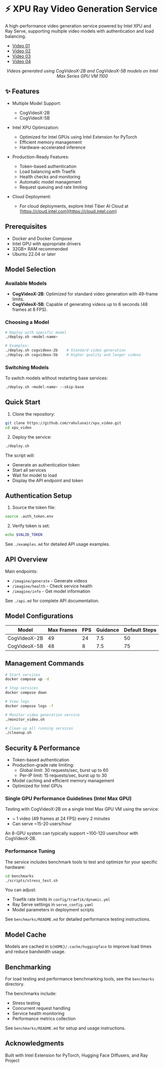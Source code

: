 # ⚡ XPU Ray Video Generation Service

A high-performance video generation service powered by Intel XPU and Ray Serve, supporting multiple video models with authentication and load balancing.

- [Video 01](generated_videos/01.mp4)
- [Video 02](generated_videos/02.mp4)
- [Video 03](generated_videos/03.mp4)
- [Video 04](generated_videos/04.mp4)

<div align="center">
  <p><i>Videos generated using CogVideoX-2B and CogVideoX-5B models on Intel Max Series GPU VM 1100</i></p>
</div>

## ✨ Features

- Multiple Model Support:
  - CogVideoX-2B
  - CogVideoX-5B

- Intel XPU Optimization:
  - Optimized for Intel GPUs using Intel Extension for PyTorch
  - Efficient memory management
  - Hardware-accelerated inference

- Production-Ready Features:
  - Token-based authentication
  - Load balancing with Traefik
  - Health checks and monitoring
  - Automatic model management
  - Request queuing and rate limiting

- Cloud Deployment:
  - For cloud deployments, explore Intel Tiber AI Cloud at [https://cloud.intel.com](https://cloud.intel.com)

## Prerequisites

- Docker and Docker Compose
- Intel GPU with appropriate drivers
- 32GB+ RAM recommended
- Ubuntu 22.04 or later

## Model Selection

### Available Models
- **CogVideoX-2B**: Optimized for standard video generation with 49-frame limits.
- **CogVideoX-5B**: Capable of generating videos up to 6 seconds (48 frames at 8 FPS).

### Choosing a Model
```bash
# Deploy with specific model
./deploy.sh <model-name>

# Examples:
./deploy.sh cogvideox-2b    # Standard video generation
./deploy.sh cogvideox-5b    # Higher quality and longer videos
```

### Switching Models
To switch models without restarting base services:
```bash
./deploy.sh <model-name> --skip-base
```

## Quick Start

1. Clone the repository:
```bash
git clone https://github.com/rahulunair/xpu_video.git
cd xpu_video
```

2. Deploy the service:
```bash
./deploy.sh
```

The script will:
- Generate an authentication token
- Start all services
- Wait for model to load
- Display the API endpoint and token

## Authentication Setup

1. Source the token file:
```bash
source .auth_token.env
```

2. Verify token is set:
```bash
echo $VALID_TOKEN
```

See `./examples.md` for detailed API usage examples.

## API Overview

Main endpoints:
- `/imagine/generate` - Generate videos
- `/imagine/health` - Check service health
- `/imagine/info` - Get model information

See `./api.md` for complete API documentation.

## Model Configurations

| Model          | Max Frames | FPS  | Guidance | Default Steps |
|----------------|------------|------|----------|---------------|
| CogVideoX-2B   | 49         | 24   | 7.5      | 50            |
| CogVideoX-5B   | 48         | 8    | 7.5      | 75            |

## Management Commands

```bash
# Start services
docker compose up -d

# Stop services
docker compose down

# View logs
docker compose logs -f

# Monitor video generation service
./monitor_video.sh

# Clean up all running services
./cleanup.sh
```

## Security & Performance

- Token-based authentication
- Production-grade rate limiting:
  - Global limit: 30 requests/sec, burst up to 60
  - Per-IP limit: 15 requests/sec, burst up to 30
- Model caching and efficient memory management
- Optimized for Intel GPUs

### Single GPU Performance Guidelines (Intel Max GPU)

Testing with CogVideoX-2B on a single Intel Max GPU VM using the service:
- ~ 1 video (49 frames at 24 FPS) every 2 minutes
- Can serve ~15-20 users/hour

An 8-GPU system can typically support ~100-120 users/hour with CogVideoX-2B.

### Performance Tuning

The service includes benchmark tools to test and optimize for your specific hardware:
```bash
cd benchmarks
./scripts/stress_test.sh
```

You can adjust:
- Traefik rate limits in `config/traefik/dynamic.yml`
- Ray Serve settings in `serve_config.yaml`
- Model parameters in deployment scripts

See `benchmarks/README.md` for detailed performance testing instructions.

## Model Cache

Models are cached in `${HOME}/.cache/huggingface` to improve load times and reduce bandwidth usage.

## Benchmarking

For load testing and performance benchmarking tools, see the `benchmarks` directory.

The benchmarks include:
- Stress testing
- Concurrent request handling
- Service health monitoring
- Performance metrics collection

See `benchmarks/README.md` for setup and usage instructions.

## Acknowledgments

Built with Intel Extension for PyTorch, Hugging Face Diffusers, and Ray Project


